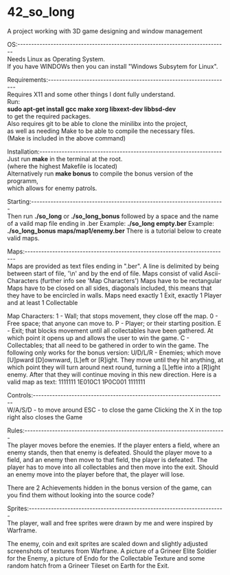 # 42_so_long
A project working with 3D game designing and window management


OS:----------------------------------------------------------------------------<br />
Needs Linux as Operating System.<br />
If you have WINDOWs then you can install "Windows Subsytem for Linux".<br />


Requirements:------------------------------------------------------------------<br />
Requires X11 and some other things I dont fully understand.<br />
Run:<br />
**sudo apt-get install gcc make xorg libxext-dev libbsd-dev**<br />
to get the required packages.<br />
Also requires git to be able to clone the minilibx into the project,<br />
as well as needing Make to be able to compile the necessary files.<br />
(Make is included in the above command)<br />


Installation:------------------------------------------------------------------<br />
Just run **make** in the terminal at the root.<br />
(where the highest Makefile is located)<br />
Alternatively run **make bonus** to compile the bonus version of the programm,<br />
which allows for enemy patrols.<br />


Starting:----------------------------------------------------------------------<br />
Then run **./so_long** or **./so_long_bonus** followed by a space and the
name of a vaild map file ending in .ber
Example: **./so_long empty.ber**
Example: **./so_long_bonus maps/map1/enemy.ber**
There is a tutorial below to create valid maps.


Maps:--------------------------------------------------------------------------<br />
Maps are provided as text files ending in ".ber".
A line is delimited by being between start of file, 
'\n' and by the end of file.
Maps consist of valid Ascii-Characters (further info see 'Map Characters')
Maps have to be rectangular
Maps have to be closed on all sides, diagonals included, this means that they
have to be encircled in walls.
Maps need exactly 1 Exit, exactly 1 Player and at least 1 Collectable

Map Characters:
1 		- 	Wall; that stops movement, they close off the map.
0 		- 	Free space; that anyone can move to.
P 		- 	Player; or their starting position.
E 		- 	Exit; that blocks movement until all collectables have been 
			gathered. At which point it opens up and allows the user
			to win the game.
C 		- 	Collectables; that all need to be gathered in order to win the game.
The following only works for the bonus version:
U/D/L/R -	Enemies; which move [U]pward [D]ownward, [L]eft or [R]ight.
			They move until they hit anything, at which point they will turn
			around next round, turning a [L]eftie into a [R]ight enemy.
			After that they will continue moving in this new direction.
Here is a valid map as text:
1111111
1E010C1
1P0C001
1111111

Controls:----------------------------------------------------------------------<br />
W/A/S/D	-	to move around
ESC		-	to close the game
Clicking the X in the top right also closes the Game

Rules:-------------------------------------------------------------------------<br />
The player moves before the enemies. If the player enters a field,
where an enemy stands, then that enemy is defeated.
Should the player move to a field, and an enemy then move to that field,
the player is defeated.
The player has to move into all collectables and then move into the exit.
Should an enemy move into the player before that, the player will lose.

There are 2 Achievements hidden in the bonus version of the game, can you find them
without looking into the source code?


Sprites:-----------------------------------------------------------------------<br />
The player, wall and free sprites were drawn by me and were inspired by Warframe.

The enemy, coin and exit sprites are scaled down and slightly adjusted screenshots of textures from Warfrane.
A picture of a Grineer Elite Soldier for the Enemy, a picture of Endo for the Collectable Texture and some random hatch from a Grineer Tileset on Earth for the Exit.